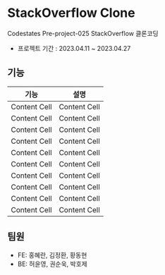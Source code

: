 # StackOverflow Clone

Codestates Pre-project-025 StackOverflow 클론코딩
- 프로젝트 기간 : 2023.04.11 ~ 2023.04.27

## 기능

| 기능 | 설명 |
| ------------ | ---------------------------- |
| Content Cell | Content Cell  |
| Content Cell | Content Cell  |
| Content Cell | Content Cell  |
| Content Cell | Content Cell  |
| Content Cell | Content Cell  |
| Content Cell | Content Cell  |
| Content Cell | Content Cell  |
| Content Cell | Content Cell  |
| Content Cell | Content Cell  |
| Content Cell | Content Cell  |

## 팀원

- FE: 홍혜란, 김정환, 황동현
- BE: 허윤영, 권순욱, 박호제
